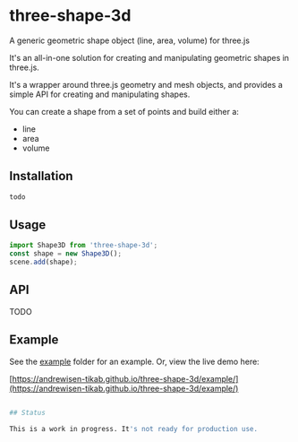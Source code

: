# three-shape-3d

A generic geometric shape object (line, area, volume) for three.js

It's an all-in-one solution for creating and manipulating geometric shapes in three.js.

It's a wrapper around three.js geometry and mesh objects, and provides a simple API for creating and manipulating shapes.

You can create a shape from a set of points and build either a:

-   line
-   area
-   volume

## Installation

```bash
todo
```

## Usage

```ts
import Shape3D from 'three-shape-3d';
const shape = new Shape3D();
scene.add(shape);
```

## API

TODO

## Example

See the [example](./example) folder for an example.
Or, view the live demo here:

[https://andrewisen-tikab.github.io/three-shape-3d/example/](https://andrewisen-tikab.github.io/three-shape-3d/example/)

```bash

## Status

This is a work in progress. It's not ready for production use.
```
